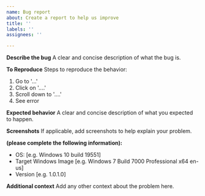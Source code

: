 ```yaml
---
name: Bug report
about: Create a report to help us improve
title: ''
labels: ''
assignees: ''

---
```


**Describe the bug**
A clear and concise description of what the bug is.

**To Reproduce**
Steps to reproduce the behavior:
1. Go to '...'
2. Click on '....'
3. Scroll down to '....'
4. See error

**Expected behavior**
A clear and concise description of what you expected to happen.

**Screenshots**
If applicable, add screenshots to help explain your problem.

**(please complete the following information):**
 - OS: [e.g. Windows 10 build 19551]
 - Target Windows Image [e.g. Windows 7 Build 7000 Professional x64 en-us]
 - Version [e.g. 1.0.1.0]

**Additional context**
Add any other context about the problem here.
